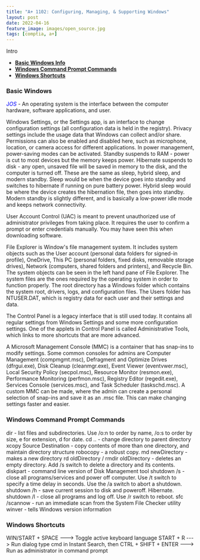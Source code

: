 ```yaml
---
title: "A+ 1102: Configuring, Managing, & Supporting Windows"
layout: post
date: 2022-04-16
feature_image: images/open_source.jpg
tags: [comptia, a+]
---
```


Intro

<!--more-->

- [**Basic Windows Info**](#basic-windows)
- [**Windows Command Prompt Commands**](#windows-command-prompt-commands)
- [**Windows Shortcuts**](#windodws-shortcuts)

### Basic Windows
<span style="color:blue">J*OS*</span> - An operating system is the interface between the computer hardware, software applications, and user. 

Windows Settings, or the Settings app, is an interface to change configuration settings (all configuration data is held in the registry). 
Privacy settings include the usage data that Windows can collect and/or share. Permissions can also be enabled and disabled here, such as microphone, location, or camera access for different applications. 
In power management, power-saving modes can be activated. Standby suspends to RAM - power is cut to most devices but the memory keeps power. Hibernate suspends to disk - any open, unsaved file will be saved in memory to the disk, and the computer is turned off. These are the same as sleep, hybrid sleep, and modern standby. Sleep would be when the device goes into standby and switches to hibernate if running on pure battery power. Hybrid sleep would be where the device creates the hibernation file, then goes into standby. Modern standby is slightly different, and is basically a low-power idle mode and keeps network connectivity. 

User Account Control (UAC) is meant to prevent unauthorized use of administrator privileges from taking place. It requires the user to confirm a prompt or enter credentials manually. You may have seen this when downloading software.

File Explorer is Window's file management system. It includes system objects such as the User account (personal data folders for signed-in profile), OneDrive, This PC (personal folders, fixed disks, removable storage drives), Network (computers, shared folders and printers), and Recycle Bin. The system objects can be seen in the left hand pane of File Explorer. The system files are the ones required by the operating system in order to function properly. The root directory has a Windows folder which contains the system root, drivers, logs, and configuration files. The Users folder has NTUSER.DAT, which is registry data for each user and their settings and data. 

The Control Panel is a legacy interface that is still used today. It contains all regular settings from Windows Settings and some more configuration settings. One of the applets in Control Panel is called Administrative Tools, which links to more shortcuts that are more advanced. 

A Microsoft Management Console (MMC) is a container that has snap-ins to modify settings. Some common consoles for admins are Computer Management (compmgmt.msc), Defragment and Optimize Drives (dfrgui.exe), Disk Cleanup (cleanmgr.exe), Event Viewer (eventvwer.msc), Local Security Policy (secpol.msc), Resource Monitor (resmon.exe), Performance Monitoring (perfmon.msc), Registry Editor (regedit.exe), Services Console (services.msc), and Task Scheduler (taskschd.msc). A custom MMC can be made, where the admin can create a personal selection of snap-ins and save it as an .msc file. This can make changing settings faster and easier.

### Windows Command Prompt Commands
dir - list files and subdirectories. Use /o:n to order by name, /o:s to order by size, e for extension, d for date. 
cd .. - change directory to parent directory
xcopy Source Destination - copy contents of more than one directory, and maintain directory structure
robocopy - a robust copy. 
md newDirectory - makes a new directory
rd oldDirectory / rmdir oldDirectory - deletes an empty directory. Add /s switch to delete a directory and its contents. 
diskpart - command line version of Disk Management tool
shutdown /s - close all programs/services and power off computer. Use /t switch to specify a time delay in seconds. Use the /a switch to abort a shutdown.
shutdown /h - save current session to disk and poweroff. Hibernate.
shutdown /l - close all programs and log off. Use /r switch to reboot. 
sfc /scannow - run an immediate scan from the System File Checker utility
winver - tells Windows version information

### Windows Shortcuts
WIN/START + SPACE ---> Toggle active keyboard language
START + R ---> Run dialog
type cmd in Instant Search, then CTRL + SHIFT + ENTER ---> Run as administrator in command prompt
